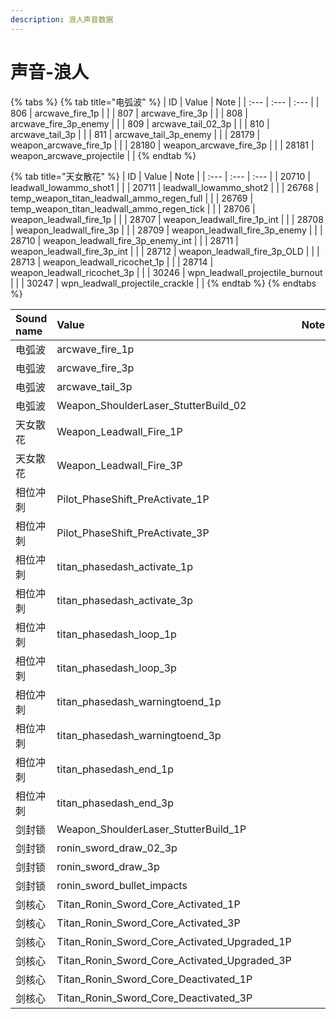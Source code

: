 ```yaml
---
description: 浪人声音数据
---
```


# 声音-浪人

{% tabs %}
{% tab title="电弧波" %}
| ID | Value | Note |
| :--- | :--- | :--- |
| 806 | arcwave\_fire\_1p |  |
| 807 | arcwave\_fire\_3p |  |
| 808 | arcwave\_fire\_3p\_enemy |  |
| 809 | arcwave\_tail\_02\_3p |  |
| 810 | arcwave\_tail\_3p |  |
| 811 | arcwave\_tail\_3p\_enemy |  |
| 28179 | weapon\_arcwave\_fire\_1p |  |
| 28180 | weapon\_arcwave\_fire\_3p |  |
| 28181 | weapon\_arcwave\_projectile |  |
{% endtab %}

{% tab title="天女散花" %}
| ID | Value | Note |
| :--- | :--- | :--- |
| 20710 | leadwall\_lowammo\_shot1 |  |
| 20711 | leadwall\_lowammo\_shot2 |  |
| 26768 | temp\_weapon\_titan\_leadwall\_ammo\_regen\_full |  |
| 26769 | temp\_weapon\_titan\_leadwall\_ammo\_regen\_tick |  |
| 28706 | weapon\_leadwall\_fire\_1p |  |
| 28707 | weapon\_leadwall\_fire\_1p\_int |  |
| 28708 | weapon\_leadwall\_fire\_3p |  |
| 28709 | weapon\_leadwall\_fire\_3p\_enemy |  |
| 28710 | weapon\_leadwall\_fire\_3p\_enemy\_int |  |
| 28711 | weapon\_leadwall\_fire\_3p\_int |  |
| 28712 | weapon\_leadwall\_fire\_3p\_OLD |  |
| 28713 | weapon\_leadwall\_ricochet\_1p |  |
| 28714 | weapon\_leadwall\_ricochet\_3p |  |
| 30246 | wpn\_leadwall\_projectile\_burnout |  |
| 30247 | wpn\_leadwall\_projectile\_crackle |  |
{% endtab %}
{% endtabs %}

| Sound name | Value | Note |
| :--- | :--- | :--- |
| 电弧波 | arcwave\_fire\_1p |  |
| 电弧波 | arcwave\_fire\_3p |  |
| 电弧波 | arcwave\_tail\_3p |  |
| 电弧波 | Weapon\_ShoulderLaser\_StutterBuild\_02 |  |
| 天女散花 | Weapon\_Leadwall\_Fire\_1P |  |
| 天女散花 | Weapon\_Leadwall\_Fire\_3P |  |
| 相位冲刺 | Pilot\_PhaseShift\_PreActivate\_1P |  |
| 相位冲刺 | Pilot\_PhaseShift\_PreActivate\_3P |  |
| 相位冲刺 | titan\_phasedash\_activate\_1p |  |
| 相位冲刺 | titan\_phasedash\_activate\_3p |  |
| 相位冲刺 | titan\_phasedash\_loop\_1p |  |
| 相位冲刺 | titan\_phasedash\_loop\_3p |  |
| 相位冲刺 | titan\_phasedash\_warningtoend\_1p |  |
| 相位冲刺 | titan\_phasedash\_warningtoend\_3p |  |
| 相位冲刺 | titan\_phasedash\_end\_1p |  |
| 相位冲刺 | titan\_phasedash\_end\_3p |  |
| 剑封锁 | Weapon\_ShoulderLaser\_StutterBuild\_1P |  |
| 剑封锁 | ronin\_sword\_draw\_02\_3p |  |
| 剑封锁 | ronin\_sword\_draw\_3p |  |
| 剑封锁 | ronin\_sword\_bullet\_impacts |  |
| 剑核心 | Titan\_Ronin\_Sword\_Core\_Activated\_1P |  |
| 剑核心 | Titan\_Ronin\_Sword\_Core\_Activated\_3P |  |
| 剑核心 | Titan\_Ronin\_Sword\_Core\_Activated\_Upgraded\_1P |  |
| 剑核心 | Titan\_Ronin\_Sword\_Core\_Activated\_Upgraded\_3P |  |
| 剑核心 | Titan\_Ronin\_Sword\_Core\_Deactivated\_1P |  |
| 剑核心 | Titan\_Ronin\_Sword\_Core\_Deactivated\_3P |  |

